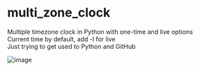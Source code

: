 # multi_zone_clock
Multiple timezone clock in Python with one-time and live options  
Current time by default, add -l for live  
Just trying to get used to Python and GitHub
  
![image](https://user-images.githubusercontent.com/88629072/128642240-7e03263b-adc1-4a14-8a5b-70c402b2883f.png)
